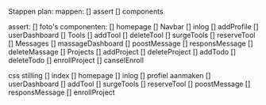 Stappen plan:
mappen:
    [] assert
    [] components

assert:
    [] foto's
componenten:
    [] homepage
    [] Navbar
    [] inlog
    [] addProfile
    [] userDashboard 
    [] Tools
        [] addTool
        [] deleteTool
        [] surgeTools
        [] reserveTool
    [] Messages
        [] massageDashboard
        [] poostMessage
        [] responsMessage
        [] deleteMassage
    [] Projects
        [] addProject
        [] deleteProject
        [] addTodo
        [] deleteTodo
        [] enrollProject
        [] canselEnroll
        

css stilling
    [] index
    [] homepage
    [] inlog
    [] profiel aanmaken
    [] userDashboard
    [] addTool
    [] surgeTools
        [] reserveTool
    [] poostMessage
        [] responsMessage
    [] enrollProject
    















